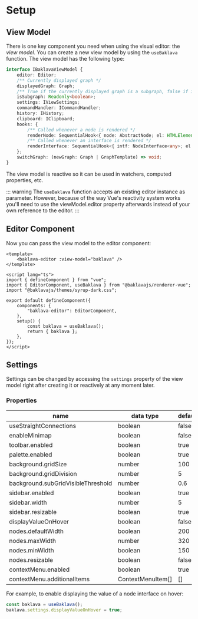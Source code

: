 <script setup>
import ApiLink from "../components/ApiLink.vue";
</script>

# Setup

## View Model

There is one key component you need when using the visual editor: the _view model_. You can create a new view model by using the <ApiLink type="functions" module="@baklavajs/renderer-vue" name="useBaklava"><code>useBaklava</code></ApiLink> function. The view model has the following type:

```ts
interface IBaklavaViewModel {
    editor: Editor;
    /** Currently displayed graph */
    displayedGraph: Graph;
    /** True if the currently displayed graph is a subgraph, false if it is the root graph */
    isSubgraph: Readonly<boolean>;
    settings: IViewSettings;
    commandHandler: ICommandHandler;
    history: IHistory;
    clipboard: IClipboard;
    hooks: {
        /** Called whenever a node is rendered */
        renderNode: SequentialHook<{ node: AbstractNode; el: HTMLElement }, null>;
        /** Called whenever an interface is rendered */
        renderInterface: SequentialHook<{ intf: NodeInterface<any>; el: HTMLElement }, null>;
    };
    switchGraph: (newGraph: Graph | GraphTemplate) => void;
}
```

The view model is reactive so it can be used in watchers, computed properties, etc.

::: warning
The `useBaklava` function accepts an existing editor instance as parameter. However, because of the way Vue's reactivity system works you'll need to use the viewModel.editor property afterwards instead of your own reference to the editor.
:::

## Editor Component

Now you can pass the view model to the editor component:

```vue
<template>
    <baklava-editor :view-model="baklava" />
</template>

<script lang="ts">
import { defineComponent } from "vue";
import { EditorComponent, useBaklava } from "@baklavajs/renderer-vue";
import "@baklavajs/themes/syrup-dark.css";

export default defineComponent({
    components: {
        "baklava-editor": EditorComponent,
    },
    setup() {
        const baklava = useBaklava();
        return { baklava };
    },
});
</script>
```

## Settings

Settings can be changed by accessing the `settings` property of the view model right after creating it or reactively at any moment later.

### Properties

| name                               | data type         | default |
| ---------------------------------- | ----------------- | ------- |
| useStraightConnections             | boolean           | false   |
| enableMinimap                      | boolean           | false   |
| toolbar.enabled                    | boolean           | true    |
| palette.enabled                    | boolean           | true    |
| background.gridSize                | number            | 100     |
| background.gridDivision            | number            | 5       |
| background.subGridVisibleThreshold | number            | 0.6     |
| sidebar.enabled                    | boolean           | true    |
| sidebar.width                      | number            | 5       |
| sidebar.resizable                  | boolean           | true    |
| displayValueOnHover                | boolean           | false   |
| nodes.defaultWidth                 | boolean           | 200     |
| nodes.maxWidth                     | number            | 320     |
| nodes.minWidth                     | boolean           | 150     |
| nodes.resizable                    | boolean           | false   |
| contextMenu.enabled                | boolean           | true    |
| contextMenu.additionalItems        | ContextMenuItem[] | []      |

For example, to enable displaying the value of a node interface on hover:

```ts
const baklava = useBaklava();
baklava.settings.displayValueOnHover = true;
```
